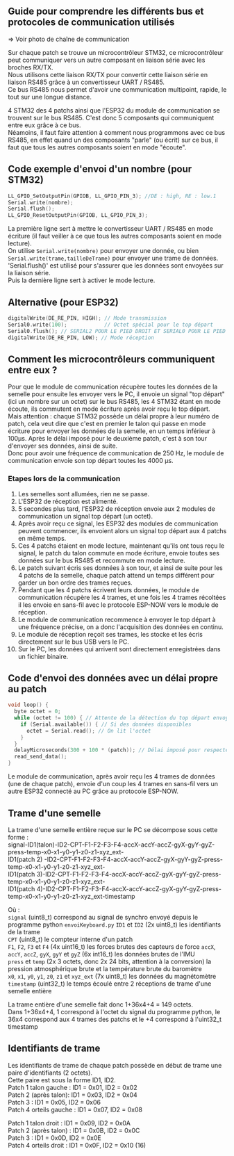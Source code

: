 ## Guide pour comprendre les différents bus et protocoles de communication utilisés  

=> Voir photo de chaîne de communication  

Sur chaque patch se trouve un microcontrôleur STM32, ce microcontrôleur peut communiquer vers un autre composant en liaison série avec les broches RX/TX.  
Nous utilisons cette liaison RX/TX pour convertir cette liaison série en liaison RS485 grâce à un convertisseur UART / RS485.  
Ce bus RS485 nous permet d'avoir une communication multipoint, rapide, le tout sur une longue distance.  

4 STM32 des 4 patchs ainsi que l'ESP32 du module de communication se trouvent sur le bus RS485. C'est donc 5 composants qui communiquent entre eux grâce à ce bus.  
Néamoins, il faut faire attention à comment nous programmons avec ce bus RS485, en effet quand un des composants "parle" (ou écrit) sur ce bus, il faut que tous les autres composants soient en mode "écoute".  

## Code exemple d'envoi d'un nombre (pour STM32)
``` c
LL_GPIO_SetOutputPin(GPIOB, LL_GPIO_PIN_3); //DE : high, RE : low.1  
Serial.write(nombre);  
Serial.flush();  
LL_GPIO_ResetOutputPin(GPIOB, LL_GPIO_PIN_3); 
```

La première ligne sert à mettre le convertisseur UART / RS485 en mode écriture (il faut veiller à ce que tous les autres composants soient en mode lecture).  
On utilise `Serial.write(nombre)` pour envoyer une donnée, ou bien `Serial.write(trame,tailleDeTrame)` pour envoyer une trame de données.  
'Serial.flush()' est utilisé pour s'assurer que les données sont envoyées sur la liaison série.  
Puis la dernière ligne sert à activer le mode lecture.  

## Alternative (pour ESP32)
```c
digitalWrite(DE_RE_PIN, HIGH); // Mode transmission  
Serial0.write(100);            // Octet spécial pour le top départ  
Serial0.flush(); // SERIAL2 POUR LE PIED DROIT ET SERIAL0 POUR LE PIED GAUCHE  
digitalWrite(DE_RE_PIN, LOW); // Mode réception  
```

## Comment les microcontrôleurs communiquent entre eux ?
Pour que le module de communication récupère toutes les données de la semelle pour ensuite les envoyer vers le PC, il envoie un signal "top départ" (ici un nombre sur un octet) sur le bus RS485, les 4 STM32 étant en mode écoute, ils commutent en mode écriture après avoir reçu le top départ.  
Mais attention : chaque STM32 possède un délai propre à leur numéro de patch, cela veut dire que c'est en premier le talon qui passe en mode écriture pour envoyer les données de la semelle, en un temps inférieur à 100µs. Après le délai imposé pour le deuxième patch, c'est à son tour d'envoyer ses données, ainsi de suite.  
Donc pour avoir une fréquence de communication de 250 Hz, le module de communication envoie son top départ toutes les 4000 µs.  

### Etapes lors de la communication
1. Les semelles sont allumées, rien ne se passe.  
2. L'ESP32 de réception est alimenté.  
3. 5 secondes plus tard, l'ESP32 de réception envoie aux 2 modules de communication un signal top départ (un octet).  
4. Après avoir reçu ce signal, les ESP32 des modules de communication peuvent commencer, ils envoient alors un signal top départ aux 4 patchs en même temps.  
5. Ces 4 patchs étaient en mode lecture, maintenant qu'ils ont tous reçu le signal, le patch du talon commute en mode écriture, envoie toutes ses données sur le bus RS485 et recommute en mode lecture.  
6. Le patch suivant écris ses données à son tour, et ainsi de suite pour les 4 patchs de la semelle, chaque patch attend un temps différent pour garder un bon ordre des trames reçues.  
7. Pendant que les 4 patchs écrivent leurs données, le module de communication récupère les 4 trames, et une fois les 4 trames récoltées il les envoie en sans-fil avec le protocole ESP-NOW vers le module de réception.  
8. Le module de communication recommence à envoyer le top départ à une fréquence précise, on a donc l'acquisition des données en continu.  
9. Le module de réception reçoit ses trames, les stocke et les écris directement sur le bus USB vers le PC.  
10. Sur le PC, les données qui arrivent sont directement enregistrées dans un fichier binaire.  
  
## Code d'envoi des données avec un délai propre au patch
```c
void loop() {  
  byte octet = 0;  
  while (octet != 100) { // Attente de la détection du top départ envoyé par le module de com  
    if (Serial.available()) { // Si des données disponibles  
      octet = Serial.read(); // On lit l'octet  
    }
  }
  delayMicroseconds(300 + 100 * (patch)); // Délai imposé pour respecter la commutation du mode transmission au mode réception  
  read_send_data();  
}  
```
Le module de communication, après avoir reçu les 4 trames de données (une de chaque patch), envoie d'un coup les 4 trames en sans-fil vers un autre ESP32 connecté au PC grâce au protocole ESP-NOW.    

## Trame d'une semelle
La trame d'une semelle entière reçue sur le PC se décompose sous cette forme :  
signal-ID1(talon)-ID2-CPT-F1-F2-F3-F4-accX-accY-accZ-gyX-gyY-gyZ-press-temp-x0-x1-y0-y1-z0-z1-xyz_ext-  
ID1(patch 2) -ID2-CPT-F1-F2-F3-F4-accX-accY-accZ-gyX-gyY-gyZ-press-temp-x0-x1-y0-y1-z0-z1-xyz_ext-  
ID1(patch 3)-ID2-CPT-F1-F2-F3-F4-accX-accY-accZ-gyX-gyY-gyZ-press-temp-x0-x1-y0-y1-z0-z1-xyz_ext-  
ID1(patch 4)-ID2-CPT-F1-F2-F3-F4-accX-accY-accZ-gyX-gyY-gyZ-press-temp-x0-x1-y0-y1-z0-z1-xyz_ext-timestamp  
  
Où :  
`signal` (uint8_t) correspond au signal de synchro envoyé depuis le programme python `envoiKeyboard.py` 
`ID1` et `ID2` (2x uint8_t) les identifiants de la trame  
`CPT` (uint8_t) le compteur interne d'un patch  
`F1`, `F2`, `F3` et `F4` (4x uint16_t) les forces brutes des capteurs de force
`accX`, `accY`, `accZ`, `gyX`, `gyY` et `gyZ` (6x int16_t) les données brutes de l'IMU  
`press` et `temp` (2x 3 octets, donc 2x 24 bits, attention à la conversion) la pression atmosphérique brute et la température brute du baromètre  
`x0`, `x1`, `y0`, `y1`, `z0`, `z1` et `xyz_ext` (7x uint8_t) les données du magnétomètre  
`timestamp` (uint32_t) le temps écoulé entre 2 réceptions de trame d'une semelle entière  
  
La trame entière d'une semelle fait donc  1+36x4+4 =  149 octets.  
Dans 1+36x4+4, 1 correspond à l'octet du signal du programme python, le 36x4 correspond aux 4 trames des patchs et le +4 correspond à l'uint32_t timestamp  

## Identifiants de trame
Les identifiants de trame de chaque patch possède en début de trame une paire d'identifiants (2 octets).  
Cette paire est sous la forme ID1, ID2.  
Patch 1 talon gauche : ID1 = 0x01, ID2 = 0x02  
Patch 2 (après talon): ID1 = 0x03, ID2 = 0x04  
Patch 3 : ID1 = 0x05, ID2 = 0x06  
Patch 4 orteils gauche : ID1 = 0x07, ID2 = 0x08  
  
Patch 1 talon droit : ID1 = 0x09, ID2 = 0x0A  
Patch 2 (après talon) : ID1 = 0x0B, ID2 = 0x0C  
Patch 3 : ID1 = 0x0D, ID2 = 0x0E  
Patch 4 orteils droit : ID1 = 0x0F, ID2 = 0x10 (16)